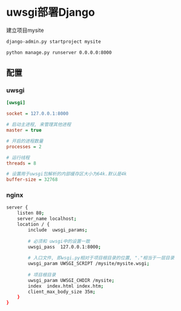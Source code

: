 <!--
 * @Description: 
 * @Version: 1.0
 * @Author: DaLao
 * @Email:  
 * @Date: 2021-02-03 13:54:04
 * @LastEditors: daLao
 * @LastEditTime: 2023-04-17 15:16:38
-->

# uwsgi部署Django

建立项目mysite

```sh
django-admin.py startproject mysite

python manage.py runserver 0.0.0.0:8000
```

## 配置

### uwsgi

```ini
[uwsgi]

socket = 127.0.0.1:8000

# 启动主进程, 来管理其他进程
master = true

# 开启的进程数量
processes = 2

# 运行线程
threads = 8

# 设置用于uwsgi包解析的内部缓存区大小为64k.默认是4k
buffer-size = 32768
```

### nginx

```sh
server {
    listen 80;
    server_name localhost;
    location / {
        include  uwsgi_params;
        
        # 必须和 uwsgi中的设置一致
        uwsgi_pass  127.0.0.1:8000;
        
        # 入口文件, 即wsgi.py相对于项目根目录的位置, "."相当于一层目录
        uwsgi_param UWSGI_SCRIPT /mysite/mysite.wsgi;
        
        # 项目根目录
        uwsgi_param UWSGI_CHDIR /mysite;
        index  index.html index.htm;
        client_max_body_size 35m;
    }
}
```